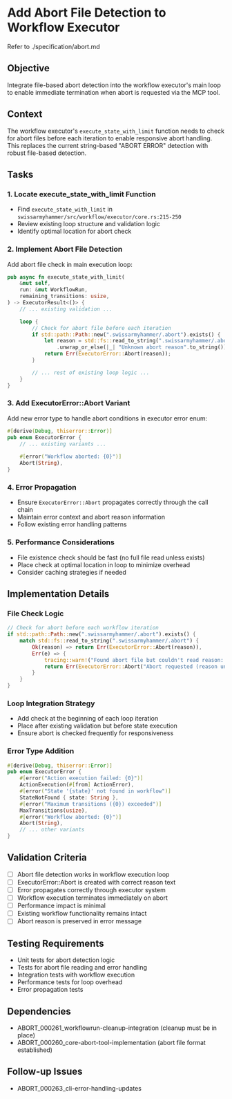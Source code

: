 # Add Abort File Detection to Workflow Executor

Refer to ./specification/abort.md

## Objective
Integrate file-based abort detection into the workflow executor's main loop to enable immediate termination when abort is requested via the MCP tool.

## Context
The workflow executor's `execute_state_with_limit` function needs to check for abort files before each iteration to enable responsive abort handling. This replaces the current string-based "ABORT ERROR" detection with robust file-based detection.

## Tasks

### 1. Locate execute_state_with_limit Function
- Find `execute_state_with_limit` in `swissarmyhammer/src/workflow/executor/core.rs:215-250`
- Review existing loop structure and validation logic
- Identify optimal location for abort check

### 2. Implement Abort File Detection
Add abort file check in main execution loop:
```rust
pub async fn execute_state_with_limit(
    &mut self,
    run: &mut WorkflowRun,
    remaining_transitions: usize,
) -> ExecutorResult<()> {
    // ... existing validation ...

    loop {
        // Check for abort file before each iteration
        if std::path::Path::new(".swissarmyhammer/.abort").exists() {
            let reason = std::fs::read_to_string(".swissarmyhammer/.abort")
                .unwrap_or_else(|_| "Unknown abort reason".to_string());
            return Err(ExecutorError::Abort(reason));
        }

        // ... rest of existing loop logic ...
    }
}
```

### 3. Add ExecutorError::Abort Variant
Add new error type to handle abort conditions in executor error enum:
```rust
#[derive(Debug, thiserror::Error)]
pub enum ExecutorError {
    // ... existing variants ...
    
    #[error("Workflow aborted: {0}")]
    Abort(String),
}
```

### 4. Error Propagation
- Ensure `ExecutorError::Abort` propagates correctly through the call chain
- Maintain error context and abort reason information
- Follow existing error handling patterns

### 5. Performance Considerations
- File existence check should be fast (no full file read unless exists)
- Place check at optimal location in loop to minimize overhead
- Consider caching strategies if needed

## Implementation Details

### File Check Logic
```rust
// Check for abort before each workflow iteration
if std::path::Path::new(".swissarmyhammer/.abort").exists() {
    match std::fs::read_to_string(".swissarmyhammer/.abort") {
        Ok(reason) => return Err(ExecutorError::Abort(reason)),
        Err(e) => {
            tracing::warn!("Found abort file but couldn't read reason: {}", e);
            return Err(ExecutorError::Abort("Abort requested (reason unavailable)".to_string()));
        }
    }
}
```

### Loop Integration Strategy
- Add check at the beginning of each loop iteration
- Place after existing validation but before state execution
- Ensure abort is checked frequently for responsiveness

### Error Type Addition
```rust
#[derive(Debug, thiserror::Error)]
pub enum ExecutorError {
    #[error("Action execution failed: {0}")]
    ActionExecution(#[from] ActionError),
    #[error("State '{state}' not found in workflow")]
    StateNotFound { state: String },
    #[error("Maximum transitions ({0}) exceeded")]
    MaxTransitions(usize),
    #[error("Workflow aborted: {0}")]
    Abort(String),
    // ... other variants
}
```

## Validation Criteria
- [ ] Abort file detection works in workflow execution loop
- [ ] ExecutorError::Abort is created with correct reason text
- [ ] Error propagates correctly through executor system
- [ ] Workflow execution terminates immediately on abort
- [ ] Performance impact is minimal
- [ ] Existing workflow functionality remains intact
- [ ] Abort reason is preserved in error message

## Testing Requirements
- Unit tests for abort detection logic
- Tests for abort file reading and error handling
- Integration tests with workflow execution
- Performance tests for loop overhead
- Error propagation tests

## Dependencies
- ABORT_000261_workflowrun-cleanup-integration (cleanup must be in place)
- ABORT_000260_core-abort-tool-implementation (abort file format established)

## Follow-up Issues
- ABORT_000263_cli-error-handling-updates